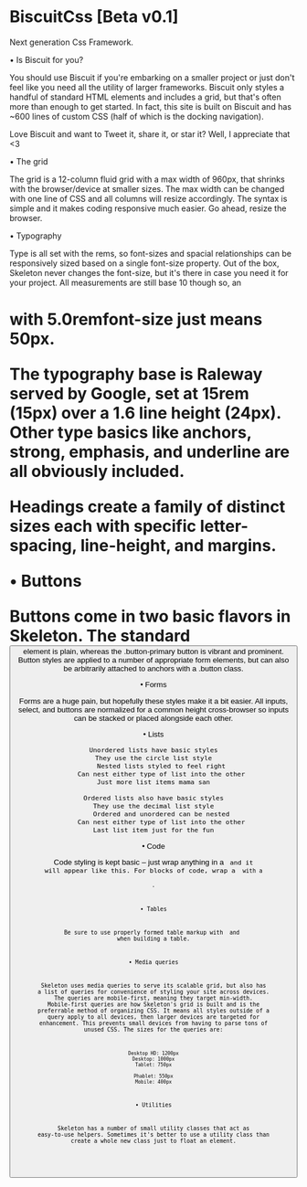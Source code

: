 # BiscuitCss [Beta v0.1]
Next generation Css Framework. 

• Is Biscuit for you?

You should use Biscuit if you're embarking on a smaller project or just don't feel like you need all the utility of larger frameworks. Biscuit only styles a handful of standard HTML elements and includes a grid, but that's often more than enough to get started. In fact, this site is built on Biscuit and has ~600 lines of custom CSS (half of which is the docking navigation).

Love Biscuit and want to Tweet it, share it, or star it? Well, I appreciate that <3

• The grid

The grid is a 12-column fluid grid with a max width of 960px, that shrinks with the browser/device at smaller sizes. The max width can be changed with one line of CSS and all columns will resize accordingly. The syntax is simple and it makes coding responsive much easier. Go ahead, resize the browser. 

• Typography

Type is all set with the rems, so font-sizes and spacial relationships can be responsively sized based on a single <html> font-size property. Out of the box, Skeleton never changes the <html> font-size, but it's there in case you need it for your project. All measurements are still base 10 though so, an <h1> with 5.0remfont-size just means 50px.

The typography base is Raleway served by Google, set at 15rem (15px) over a 1.6 line height (24px). Other type basics like anchors, strong, emphasis, and underline are all obviously included.

Headings create a family of distinct sizes each with specific letter-spacing, line-height, and margins.

• Buttons

Buttons come in two basic flavors in Skeleton. The standard <button> element is plain, whereas the .button-primary button is vibrant and prominent. Button styles are applied to a number of appropriate form elements, but can also be arbitrarily attached to anchors with a .button class.
  
• Forms

Forms are a huge pain, but hopefully these styles make it a bit easier. All inputs, select, and buttons are normalized for a common height cross-browser so inputs can be stacked or placed alongside each other.

• Lists

    Unordered lists have basic styles
    They use the circle list style
        Nested lists styled to feel right
        Can nest either type of list into the other
    Just more list items mama san

    Ordered lists also have basic styles
    They use the decimal list style
        Ordered and unordered can be nested
        Can nest either type of list into the other
    Last list item just for the fun

• Code

Code styling is kept basic – just wrap anything in a <code> and it will appear like this. For blocks of code, wrap a <code> with a <pre>.

• Tables

Be sure to use properly formed table markup with <thead> and <tbody> when building a table.
  
• Media queries

Skeleton uses media queries to serve its scalable grid, but also has a list of queries for convenience of styling your site across devices. The queries are mobile-first, meaning they target min-width. Mobile-first queries are how Skeleton's grid is built and is the preferrable method of organizing CSS. It means all styles outside of a query apply to all devices, then larger devices are targeted for enhancement. This prevents small devices from having to parse tons of unused CSS. The sizes for the queries are:

    Desktop HD: 1200px
    Desktop: 1000px
    Tablet: 750px

    Phablet: 550px
    Mobile: 400px
• Utilities

Skeleton has a number of small utility classes that act as easy-to-use helpers. Sometimes it's better to use a utility class than create a whole new class just to float an element.

